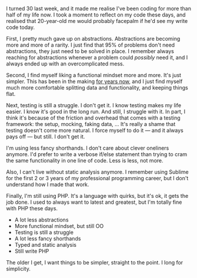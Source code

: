 I turned 30 last week, and it made me realise I've been coding for more than half of my life now. I took a moment to reflect on my code these days, and realised that 20-year-old me would probably facepalm if he'd see my write code today.

First, I pretty much gave up on abstractions. Abstractions are becoming more and more of a rarity. I just find that 95% of problems don't need abstractions, they just need to be solved in place. I remember always reaching for abstractions whenever a problem could _possibly_ need it, and I always ended up with an overcomplicated mess.

Second, I find myself liking a functional mindset more and more. It's just simpler. This has been in the making [for years now](/blog/what-are-objects-anyway-rant-with-brent), and I just find myself much more comfortable splitting data and functionality, and keeping things flat.

Next, testing is still a struggle. I don't get it. I know testing makes my life easier. I know it's good in the long run. And still, I struggle with it. In part, I think it's because of the friction and overhead that comes with a testing framework: the setup, mocking, faking data, … It's really a shame that testing doesn't come more natural. I force myself to do it — and it always pays off — but still. I don't get it.

I'm using less fancy shorthands. I don't care about clever oneliners anymore. I'd prefer to write a verbose if/else statement than trying to cram the same functionality in one line of code. Less is less, not more.

Also, I can't live without static analysis anymore. I remember using Sublime for the first 2 or 3 years of my professional programming career, but I don't understand how I made that work.

Finally, I'm still using PHP. It's a language with quirks, but it's ok, it gets the job done. I used to always want to latest and greatest, but I'm totally fine with PHP these days. 

- A lot less abstractions
- More functional mindset, but still OO
- Testing is still a struggle
- A lot less fancy shorthands
- Typed and static analysis
- Still write PHP

The older I get, I want things to be simpler, straight to the point. I long for simplicity.